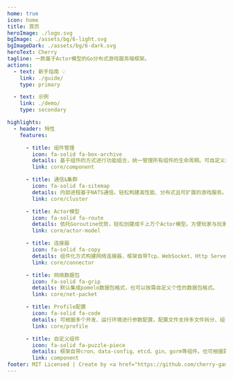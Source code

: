 ```yaml
---
home: true
icon: home
title: 首页
heroImage: ./logo.svg
bgImage: ./assets/bg/6-light.svg
bgImageDark: ./assets/bg/6-dark.svg
heroText: Cherry
tagline: 一款基于Actor模型的Go分布式游戏服务端框架。
actions:
  - text: 新手指南 💡
    link: ./guide/
    type: primary

  - text: 示例
    link: ./demo/
    type: secondary

highlights:
  - header: 特性
    features:

      - title: 组件管理
        icon: fa-solid fa-box-archive
        details: 基于组件的方式进行功能组合，统一管理所有组件的生命周期。可自定义组件，方便灵活扩展。支持集群模式和单机模式。
        link: core/component

      - title: 通信&集群
        icon: fa-solid fa-sitemap
        details: 内部进程基于NATS通信。轻松构建高性能、分布式且可扩展的游戏服务。框架自带多种方式的发现服务。
        link: core/cluster

      - title: Actor模型
        icon: fa-solid fa-route
        details: 依托Goroutine优势，轻松创建成千上万个Actor模型。方便玩家与玩家，模块与模块之间通信。
        link: core/actor-model

      - title: 连接器
        icon: fa-solid fa-copy
        details: 组件化方式构建网络连接器，框架自带Tcp、WebSocket、Http Server。
        link: core/connector

      - title: 网络数据包
        icon: fa-solid fa-grip
        details: 默认集成pomelo数据包格式，也可以按需自定义个性的数据包格式。
        link: core/net-packet

      - title: Profile配置
        icon: fa-solid fa-code
        details: 可根据多个开发、运行环境进行参数配置，配置文件支持多文件拆分、组合。
        link: core/profile

      - title: 自定义组件
        icon: fa-solid fa-puzzle-piece
        details: 框架自带cron、data-config、etcd、gin、gorm等组件。也可根据需求自定义组件。
        link: component
footer: MIT Licensed | Create by <a href="https://github.com/cherry-game" target="_blank">Cherry Game</a>
---
```

